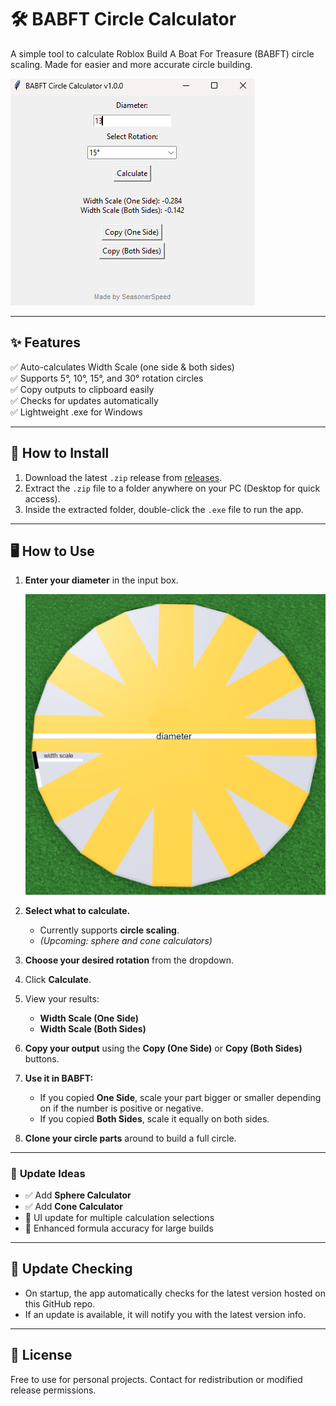 # 🛠️ BABFT Circle Calculator

A simple tool to calculate Roblox Build A Boat For Treasure (BABFT) circle scaling. Made for easier and more accurate circle building.

![App Preview](https://github.com/SeasonerSpeed/babft-circle-calculator/blob/main/images/preview.png) <!-- If you add a preview image -->

---

## ✨ **Features**

✅ Auto-calculates Width Scale (one side & both sides)  
✅ Supports 5°, 10°, 15°, and 30° rotation circles  
✅ Copy outputs to clipboard easily  
✅ Checks for updates automatically  
✅ Lightweight .exe for Windows

---

## 💾 **How to Install**

1. Download the latest `.zip` release from [releases](https://github.com/SeasonerSpeed/babft-circle-calculator/releases).  
2. Extract the `.zip` file to a folder anywhere on your PC (Desktop for quick access).  
3. Inside the extracted folder, double-click the `.exe` file to run the app.

---

## 🖥️ **How to Use**

1. **Enter your diameter** in the input box.  
   
   ![How to Find Diameter](https://github.com/SeasonerSpeed/babft-circle-calculator/blob/main/images/diameter.png)

2. **Select what to calculate.**  
   - Currently supports **circle scaling**.  
   - *(Upcoming: sphere and cone calculators)*

3. **Choose your desired rotation** from the dropdown.

4. Click **Calculate**.

5. View your results:  
   - **Width Scale (One Side)**  
   - **Width Scale (Both Sides)**

6. **Copy your output** using the **Copy (One Side)** or **Copy (Both Sides)** buttons.

7. **Use it in BABFT:**  
   - If you copied **One Side**, scale your part bigger or smaller depending on if the number is positive or negative.  
   - If you copied **Both Sides**, scale it equally on both sides.

8. **Clone your circle parts** around to build a full circle.

---

### 📝 **Update Ideas**

- ✅ Add **Sphere Calculator**  
- ✅ Add **Cone Calculator**  
- 🔄 UI update for multiple calculation selections  
- 🔄 Enhanced formula accuracy for large builds


---

## 🔄 **Update Checking**

- On startup, the app automatically checks for the latest version hosted on this GitHub repo.  
- If an update is available, it will notify you with the latest version info.

---

## 📜 **License**

Free to use for personal projects. Contact for redistribution or modified release permissions.

